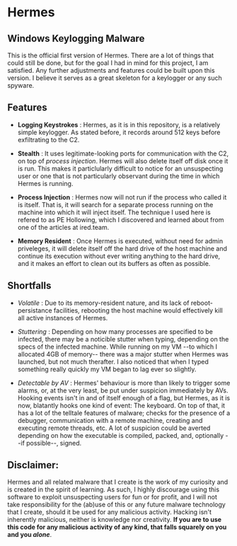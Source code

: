 # Hermes
## Windows Keylogging Malware

This is the official first version of Hermes. There are a lot of things that could still be done, 
but for the goal I had in mind for this project, I am satisfied. Any further adjustments and features could be built
upon this version. I believe it serves as a great skeleton for a keylogger or any such spyware.

## Features
- **Logging Keystrokes** : Hermes, as it is in this repository, is a relatively simple keylogger. As stated before, it records around 512 keys
                           before exfiltrating to the C2.
                           
- **Stealth**            : It uses legitimate-looking ports for communication with the C2, on top of _process injection_. Hermes will also delete
                           itself off disk once it is run. This makes it particlularly difficult to notice for an unsuspecting user or one that is
                           not particularly observant during the time in which Hermes is running.
 
- **Process Injection**  : Hermes now will not run if the process who called it is itself. That is, it will search for a separate process running 
                           on the machine into which it will inject itself. The technique I used here is refered to as PE Hollowing, which I discovered 
                           and learned about from one of the articles at ired.team. 
                  
- **Memory Resident**    : Once Hermes is executed, without need for admin priveleges, it will delete itself off the hard drive of the host machine
                           and continue its execution without ever writing anything to the hard drive, and it makes an effort to clean out its buffers
                           as often as possible.

## Shortfalls 
- _Volatile_ :
Due to its memory-resident nature, and its lack of reboot-persistance facilities, rebooting the host machine would effectively kill all active 
instances of Hermes.

- _Stuttering_ :
Depending on how many processes are specified to be infected, there may be a noticible stutter when typing, depending on the specs of the infected 
machine. While running on my VM --to which I allocated 4GB of memory-- there was a major stutter when Hermes was launched, but not much therafter. 
I also noticed that when I typed something really quickly my VM began to lag ever so slightly.

- _Detectable by AV_ :
Hermes' behaviour is more than likely to trigger some alarms, or, at the very least, be put under suspicion immediately by AVs. Hooking events isn't 
in and of itself enough of a flag, but Hermes, as it is now, blatantly hooks one kind of event: The keyboard. On top of that, it has a lot of the
telltale features of malware; checks for the presence of a debugger, communication with a remote machine, creating and executing remote threads, etc.
A lot of suspicion could be averted depending on how the executable is compiled, packed, and, optionally --if possible--, signed. 

## Disclaimer:
Hermes and all related malware that I create is the work of my curiosity and is created in the spirit of
learning. As such, I highly discourage using this software to exploit unsuspecting users
for fun or for profit, and I will not take responsibility for the (ab)use of this or any future
malware technology that I create, should it be used for any malicious activity. Hacking isn't 
inherently malicious, neither is knowledge nor creativity. **If you are to use this code for 
any malicious activity of any kind, that falls squarely on you and you _alone_**. 
